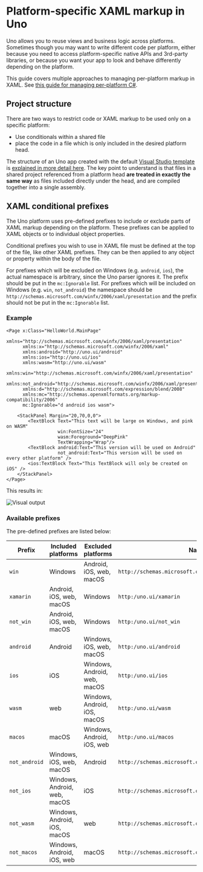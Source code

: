 # Platform-specific XAML markup in Uno

Uno allows you to reuse views and business logic across platforms. Sometimes though you may want to write different code per platform, either because you need to access platform-specific native APIs and 3rd-party libraries, or because you want your app to look and behave differently depending on the platform. 

This guide covers multiple approaches to managing per-platform markup in XAML. See [this guide for managing per-platform C#](platform-specific-csharp.md).

## Project structure

There are two ways to restrict code or XAML markup to be used only on a specific platform:
 * Use conditionals within a shared file
 * place the code in a file which is only included in the desired platform head.
 
 The structure of an Uno app created with the default [Visual Studio template](https://marketplace.visualstudio.com/items?itemName=nventivecorp.uno-platform-addin) is [explained in more detail here](uno-app-solution-structure.md). The key point to understand is that files in a shared project referenced from a platform head **are treated in exactly the same way** as files included directly under the head, and are compiled together into a single assembly.

## XAML conditional prefixes

The Uno platform uses pre-defined prefixes to include or exclude parts of XAML markup depending on the platform. These prefixes can be applied to XAML objects or to individual object properties.

Conditional prefixes you wish to use in XAML file must be defined at the top of the file, like other XAML prefixes. They can be then applied to any object or property within the body of the file.

For prefixes which will be excluded on Windows (e.g. `android`, `ios`), the actual namespace is arbitrary, since the Uno parser ignores it. The prefix should be put in the `mc:Ignorable` list. For prefixes which will be included on Windows (e.g. `win`, `not_android`) the namespace should be `http://schemas.microsoft.com/winfx/2006/xaml/presentation` and the prefix should not be put in the `mc:Ignorable` list.

### Example

```xaml
<Page x:Class="HelloWorld.MainPage"
	  xmlns="http://schemas.microsoft.com/winfx/2006/xaml/presentation"
	  xmlns:x="http://schemas.microsoft.com/winfx/2006/xaml"
	  xmlns:android="http://uno.ui/android"
	  xmlns:ios="http://uno.ui/ios"
	  xmlns:wasm="http://uno.ui/wasm"
	  xmlns:win="http://schemas.microsoft.com/winfx/2006/xaml/presentation"
	  xmlns:not_android="http://schemas.microsoft.com/winfx/2006/xaml/presentation"
	  xmlns:d="http://schemas.microsoft.com/expression/blend/2008"
	  xmlns:mc="http://schemas.openxmlformats.org/markup-compatibility/2006"
	  mc:Ignorable="d android ios wasm">

	<StackPanel Margin="20,70,0,0">
		<TextBlock Text="This text will be large on Windows, and pink on WASM"
				   win:FontSize="24"
				   wasm:Foreground="DeepPink"
				   TextWrapping="Wrap"/>
		<TextBlock android:Text="This version will be used on Android"
				   not_android:Text="This version will be used on every other platform" />
		<ios:TextBlock Text="This TextBlock will only be created on iOS" />
	</StackPanel>
</Page>
```

This results in:

![Visual output](Assets/platform-specific-xaml.png)

### Available prefixes

The pre-defined prefixes are listed below:

| Prefix        | Included platforms           | Excluded platforms           | Namespace                                                   | Put in `mc:Ignorable`? |
|---------------|------------------------------|------------------------------|-------------------------------------------------------------|------------------------|
| `win`         | Windows                      | Android, iOS, web, macOS     | `http://schemas.microsoft.com/winfx/2006/xaml/presentation` | no                     |
| `xamarin`     | Android, iOS, web, macOS     | Windows                      | `http:/uno.ui/xamarin`                | yes                    |
| `not_win`     | Android, iOS, web, macOS     | Windows                      | `http:/uno.ui/not_win`                | yes                    |
| `android`     | Android                      | Windows, iOS, web, macOS     | `http:/uno.ui/android`                | yes                    |
| `ios`         | iOS                          | Windows, Android, web, macOS | `http:/uno.ui/ios`                    | yes                    |
| `wasm`        | web                          | Windows, Android, iOS, macOS | `http:/uno.ui/wasm`                   | yes                    |
| `macos`       | macOS                        | Windows, Android, iOS, web   | `http:/uno.ui/macos`                  | yes                    |
| `not_android` | Windows, iOS, web, macOS     | Android                      | `http://schemas.microsoft.com/winfx/2006/xaml/presentation` | no                     |
| `not_ios`     | Windows, Android, web, macOS | iOS                          | `http://schemas.microsoft.com/winfx/2006/xaml/presentation` | no                     |
| `not_wasm`    | Windows, Android, iOS, macOS | web                          | `http://schemas.microsoft.com/winfx/2006/xaml/presentation` | no                     |
| `not_macos`   | Windows, Android, iOS, web   | macOS                        | `http://schemas.microsoft.com/winfx/2006/xaml/presentation` | no                     |